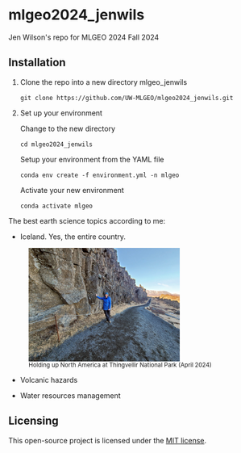 # mlgeo2024_jenwils
Jen Wilson's repo for MLGEO 2024 Fall 2024

## Installation 

1. Clone the repo into a new directory mlgeo_jenwils
    ```
    git clone https://github.com/UW-MLGEO/mlgeo2024_jenwils.git
    ```
2. Set up your environment
   
    Change to the new directory
    ```
    cd mlgeo2024_jenwils
    ```
    Setup your environment from the YAML file
    ```
    conda env create -f environment.yml -n mlgeo
    ```
    Activate your new environment
    ```
    conda activate mlgeo
    ```

The best earth science topics according to me:

- Iceland. Yes, the entire country.
<figure>
    <img src="images/iceland.jpg" alt="Iceland" width="300" style="vertical-align: top;"/>
    <figcaption style="font-size: smaller;">Holding up North America at Thingvellir National Park (April 2024)</figcaption>
</figure>

- Volcanic hazards

- Water resources management

## Licensing
This open-source project is licensed under the [MIT license](https://opensource.org/license/MIT).